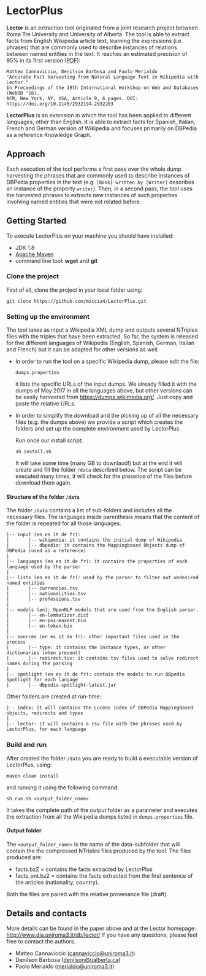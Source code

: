 # LectorPlus
**Lector** is an extraction tool originated from a joint research project between Roma Tre University and University of Alberta. The tool is able to extract facts from English Wikipedia article text, learning the expressions (i.e. phrases) that are commonly used to describe instances of relations between named entities in the text. It reaches an estimated precision of 95% in its first version ([PDF](https://www.dropbox.com/s/ruoaxzelvzq5c8y/a9-cannaviccio.pdf?dl=1)):

	Matteo Cannaviccio, Denilson Barbosa and Paolo Merialdo
	"Accurate Fact Harvesting from Natural Language Text in Wikipedia with Lector."   
	In Proceedings of the 19th International Workshop on Web and Databases (WebDB '16). 
	ACM, New York, NY, USA, Article 9, 6 pages. DOI: https://doi.org/10.1145/2932194.2932203

**LectorPlus** is an extension in which the tool has been applied to different languages, other than English. It is able to extract facts for Spanish, Italian, French and German version of Wikipedia and focuses primarily on DBPedia as a reference Knowledge Graph.

## Approach
Each execution of the tool performs a first pass over the whole dump harvesting the phrases that are commonly used to describe instances of DBPedia properties in the text (e.g. `[Book] written by [Writer]` describes an instance of the property `writer`). Then, in a second pass, the tool uses the harvested phrases to extracts new instances of such properties involving named entities that were not related before.


## Getting Started

To execute LectorPlus on your machine you should have installed:
- JDK 1.8
- [Apache Maven](https://maven.apache.org/)
- command line tool:  **wget** and **git**

### Clone the project

First of all, clone the project in your local folder using:
```
git clone https://github.com/miccia4/LectorPlus.git
```

### Setting up the environment

The tool takes as input a Wikipedia XML dump and outputs several NTriples files with the triples that have been extracted.
So far, the system is released for five different languages of Wikipedia (English, Spanish, German, Italian and French) but it can be adapted for other versions as well.

- In order to run the tool on a specific Wikipedia dump, please edit the file:
	 ```
	 dumps.properties
	 ```
	it lists the specific URLs of the input dumps. We already filled it with the dumps of May 2017 in all the languages above, but other versions can be easily harvested from https://dumps.wikimedia.org/. Just copy and paste the relative URLs. 

- In order to simplify the download and the picking up of all the necessary files (e.g. the dumps above) we provide a script which creates the folders and set up the complete environment used by LectorPlus. 
	
	Run once our install script:
	```
	sh install.sh
	```
	It will take some time (many GB to downlaod!) but at the end it will create and fill the folder `/data` described below. The script can be executed many times, it will check for the presence of the files before download them again.

#### Structure of the folder `/data`
The folder `/data` contains a list of sub-folders and includes all the necessary files. The languages inside parenthesis means that the content of the folder is repeated for all those languages.

	|-- input (en es it de fr):									
	|		|-- wikipedia: it contains the initial dump of Wikipedia
	|		|-- dbpedia: it contains the Mappingbased Objects dump of DBPedia (used as a reference)
	|
	|-- languages (en es it de fr): it contains the properties of each language used by the parser
	|
	|-- lists (en es it de fr): used by the parser to filter out undesired named entities
	|		|-- currencies.tsv
	|		|-- nationalities.tsv
	|		|-- professions.tsv
	|
	|-- models (en): OpenNLP models that are used from the English parser.
	|		|-- en-lemmatizer.dict
	|		|-- en-pos-maxent.bin
	|		|-- en-token.bin
	|
	|-- sources (en es it de fr): other important files used in the process
	|		|-- type: it contains the instance types, or other dictionaries (when present)
	|		|-- redirect.tsv: it contains tsv files used to solve redirect names during the parsing
	|
	|-- spotlight (en es it de fr): contain the models to run DBpedia Spotlight for each langage
	|		|-- dbpedia-spotlight-latest.jar

Other folders are created at run-time:

	|-- index: it will contains the Lucene index of DBPedia MappingBased objects, redirects and types
	|
	|-- lector: it will contains a csv file with the phrases used by LectorPlus, for each language
	
### Build and run

After created the folder `/data` you are ready to build a executable version of LectorPlus, using:
```
maven clean install
```

and running it using the following command:

```
sh run.sh <output_folder_name>
```
It takes the complete path of the output folder as a parameter and executes the extraction from all the Wikipedia dumps listed in `dumps.properties` file.

#### Output folder
The `<output_folder_name>` is the name of the data-subfolder that will contain the the compressed NTriples files produced by the tool. The files produced are:

 - facts.bz2 = contains the facts extracted by LectorPlus
 - facts_ont.bz2 = contains the facts extracted from the first sentence of the articles (nationality, country).
 
Both the files are paired with the relative provenance file (draft).

## Details and contacts
More details can be found in the paper above and at the Lector homepage: http://www.dia.uniroma3.it/db/lector/
If you have any questions, please feel free to contact the authors.

- Matteo Cannaviccio (cannaviccio@uniroma3.it)
- Denilson Barbosa (denilson@ualberta.ca)
- Paolo Merialdo (merialdo@uniroma3.it)
